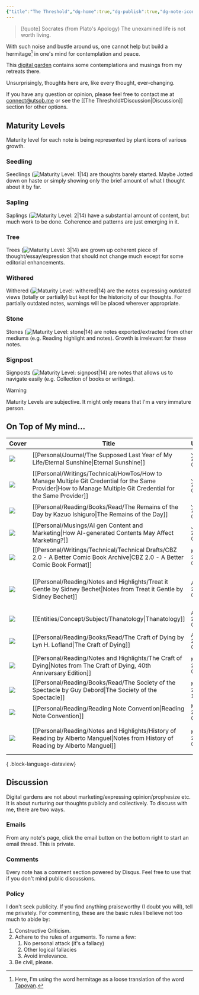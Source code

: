 ```yaml
---
{"title":"The Threshold","dg-home":true,"dg-publish":true,"dg-note-icon":"signpost","dg-pinned":true,"dg-hide-in-graph":true,"cssClasses":["cards","cards-cols-3","cards-cover","cards-cover-no-border"],"dg-metatags":{"description":"Utsob's Digital Garden","og:description":"Utsob's Digital Garden"},"created":"2023-01-02T21:30:15+06:00","updated":"2023-06-25T16:03:28+06:00","permalink":"/the-threshold/","metatags":{"description":"Utsob's Digital Garden","og:description":"Utsob's Digital Garden"},"hideInGraph":true,"pinned":true,"contentClasses":"cards cards-cols-3 cards-cover cards-cover-no-border","tags":["gardenEntry"],"dgPassFrontmatter":true,"noteIcon":"signpost"}
---
```


> [!quote] Socrates (from Plato's Apology)
> The unexamined life is not worth living.

With such noise and bustle around us, one cannot help but build a hermitage[^1] in one's mind for contemplation and peace.

This [digital garden](https://cagrimmett.com/notes/2020/11/08/what-are-digital-gardens/) contains some contemplations and musings from my retreats there.

Unsurprisingly, thoughts here are, like every thought, ever-changing.

If you have any question or opinion, please feel free to contact me at [connect@utsob.me](mailto:connect@utsob.me) or see the [[The Threshold#Discussion\|Discussion]] section for other options.

## Maturity Levels
Maturity level for each note is being represented by plant icons of various growth.

### Seedling
Seedlings (![Maturity Level: 1|14](https://hermitage.utsob.me/img/tree-1.svg)) are thoughts barely started. Maybe Jotted down on haste or simply showing only the brief amount of what I thought about it by far.

### Sapling
Saplings (![Maturity Level: 2|14](https://hermitage.utsob.me/img/tree-2.svg)) have a substantial amount of content, but much work to be done. Coherence and patterns are just emerging in it.

### Tree
Trees (![Maturity Level: 3|14](https://hermitage.utsob.me/img/tree-3.svg)) are grown up coherent piece of thought/essay/expression that should not change much except for some editorial enhancements.

### Withered
Withered (![Maturity Level: withered|14](https://hermitage.utsob.me/img/withered.svg)) are the notes expressing outdated views (totally or partially) but kept for the historicity of our thoughts. For partially outdated notes, warnings will be placed wherever appropriate.

### Stone
Stones (![Maturity Level: stone|14](https://hermitage.utsob.me/img/stone.svg)) are notes exported/extracted from other mediums (e.g. Reading highlight and notes). Growth is irrelevant for these notes.

### Signpost
Signposts (![Maturity Level: signpost|14](https://hermitage.utsob.me/img/signpost.svg)) are notes that allows us to navigate easily (e.g. Collection of books or writings).

> [!Warning] 
> Maturity Levels are subjective. It might only means that I'm a very immature person.


## On Top of My mind…
| Cover                                                               | Title                                                                                                                                                              | Updated                                                              | Created                                                              | Tags                                                         |
| ------------------------------------------------------------------- | ------------------------------------------------------------------------------------------------------------------------------------------------------------------ | -------------------------------------------------------------------- | -------------------------------------------------------------------- | ------------------------------------------------------------ |
| <img src='https://hermitage.utsob.me/img/3-cover-card.jpg'/>        | [[Personal/Journal/The Supposed Last Year of My Life/Eternal Sunshine\|Eternal Sunshine]]                                                                       | <i icon-name=calendar-clock></i><small>Jun 13, 2023 09:58 pm</small> | <i icon-name=calendar-plus></i><small>May 17, 2023 02:47 am</small>  | #life #memory #eppiphany                                     |
| <img src='https://hermitage.utsob.me/img/withered-cover-card.jpg'/> | [[Personal/Writings/Technical/HowTos/How to Manage Multiple Git Credential for the Same Provider\|How to Manage Multiple Git Credential for the Same Provider]] | <i icon-name=calendar-clock></i><small>Jun 11, 2023 09:23 am</small> | <i icon-name=calendar-plus></i><small>Apr 26, 2023 02:10 pm</small>  | #technical #how-to                                           |
| <img src='https://hermitage.utsob.me/img/1-cover-card.jpg'/>        | [[Personal/Reading/Books/Read/The Remains of the Day by Kazuo Ishiguro\|The Remains of the Day]]                                                                | <i icon-name=calendar-clock></i><small>Jun 08, 2023 02:41 pm</small> | <i icon-name=calendar-plus></i><small>Dec 30, 2022 06:24 pm</small>  | #book #Fiction                                               |
| <img src='https://hermitage.utsob.me/img/2-cover-card.jpg'/>        | [[Personal/Musings/AI gen Content and Marketing\|How AI-generated Contents May Affect Marketing?]]                                                              | <i icon-name=calendar-clock></i><small>Jun 07, 2023 06:22 pm</small> | <i icon-name=calendar-plus></i><small>Mar 24, 2023 11:03 am</small>  | #AI #Marketing                                               |
| <img src='https://hermitage.utsob.me/img/1-cover-card.jpg'/>        | [[Personal/Writings/Technical/Technical Drafts/CBZ 2.0 - A Better Comic Book Archive\|CBZ 2.0 - A Better Comic Book Format]]                                    | <i icon-name=calendar-clock></i><small>May 09, 2023 04:33 pm</small> | <i icon-name=calendar-plus></i><small>Apr 25, 2023 09:32 am</small>  | #techincal-draft #ebook #comic-book                          |
| <img src='https://hermitage.utsob.me/img/stone-cover-card.jpg'/>    | [[Personal/Reading/Notes and Highlights/Treat it Gentle by Sidney Bechet\|Notes from Treat it Gentle by Sidney Bechet]]                                         | <i icon-name=calendar-clock></i><small>Apr 30, 2023 02:46 pm</small> | <i icon-name=calendar-plus></i><small>Aug 28, 2021 06:01 am</small>  | #history #autobiography #jazz #music #american #reading-note |
| <img src='https://hermitage.utsob.me/img/1-cover-card.jpg'/>        | [[Entities/Concept/Subject/Thanatology\|Thanatology]]                                                                                                           | <i icon-name=calendar-clock></i><small>Apr 01, 2023 02:41 pm</small> | <i icon-name=calendar-plus></i><small>Apr 01, 2023 02:28 pm</small>  | #subject                                                     |
| <img src='https://hermitage.utsob.me/img/2-cover-card.jpg'/>        | [[Personal/Reading/Books/Read/The Craft of Dying by Lyn H. Lofland\|The Craft of Dying]]                                                                        | <i icon-name=calendar-clock></i><small>Apr 01, 2023 02:40 pm</small> | <i icon-name=calendar-plus></i><small>Jan 11, 2019 12:00 am</small>  | #book #thanatology #sociology                                |
| <img src='https://hermitage.utsob.me/img/stone-cover-card.jpg'/>    | [[Personal/Reading/Notes and Highlights/The Craft of Dying\|Notes from The Craft of Dying, 40th Anniversary Edition]]                                           | <i icon-name=calendar-clock></i><small>Mar 30, 2023 08:53 pm</small> | <i icon-name=calendar-plus></i><small>Mar 30, 2023 03:31 pm</small>  | #reading-notes                                               |
| <img src='https://hermitage.utsob.me/img/2-cover-card.jpg'/>        | [[Personal/Reading/Books/Read/The Society of the Spectacle by Guy Debord\|The Society of the Spectacle]]                                                        | <i icon-name=calendar-clock></i><small>Mar 27, 2023 10:12 pm</small> | <i icon-name=calendar-plus></i><small>Mar 30, 2022 12:00 am</small>  | #sociology #economics #marxism                               |
| <img src='https://hermitage.utsob.me/img/3-cover-card.jpg'/>        | [[Personal/Reading/Reading Note Convention\|Reading Note Convention]]                                                                                           | <i icon-name=calendar-clock></i><small>Mar 27, 2023 07:13 pm</small> | <i icon-name=calendar-plus></i><small>Jan 31, 2023 12:41 am</small>  | #reading-convention                                          |
| <img src='https://hermitage.utsob.me/img/stone-cover-card.jpg'/>    | [[Personal/Reading/Notes and Highlights/History of Reading by Alberto Manguel\|Notes from History of Reading by Alberto Manguel]]                               | <i icon-name=calendar-clock></i><small>Mar 26, 2023 08:09 pm</small> | <i icon-name=calendar-plus></i><small>Sept 08, 2021 05:40 pm</small> | #history #books #reading-notes                               |

{ .block-language-dataview}
## Discussion
Digital gardens are not about marketing/expressing opinion/prophesize etc. It is about nurturing our thoughts publicly and collectively. To discuss with me, there are two ways.

### Emails
From any note's page, click the email button on the bottom right to start an email thread. This is private.

### Comments
Every note has a comment section powered by Disqus. Feel free to use that if you don't mind public discussions.

### Policy
I don't seek publicity. If you find anything praiseworthy (I doubt you will), tell me privately. For commenting, these are the basic rules I believe not too much to abide by:
1. Constructive Criticism.
2. Adhere to the rules of arguments. To name a few:
    1. No personal attack (it's a fallacy)
    2. Other logical fallacies
    3. Avoid irrelevance.
3. Be civil, please.

[^1]: Here, I'm using the word hermitage as a loose translation of the word [Tapovan](https://en.wikipedia.org/wiki/Tapovan).